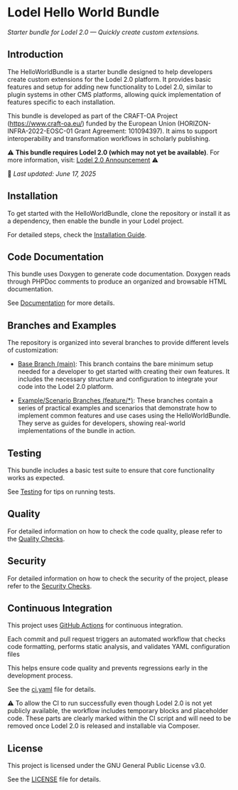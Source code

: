 # Lodel Hello World Bundle

_Starter bundle for Lodel 2.0 — Quickly create custom extensions._

## Introduction

The HelloWorldBundle is a starter bundle designed to help developers create custom extensions for the Lodel 2.0 platform. It provides basic features and setup for adding new functionality to Lodel 2.0, similar to plugin systems in other CMS platforms, allowing quick implementation of features specific to each installation.

This bundle is developed as part of the CRAFT-OA Project (https://www.craft-oa.eu/) funded by the European Union (HORIZON-INFRA-2022-EOSC-01 Grant Agreement: 101094397). It aims to support interoperability and transformation workflows in scholarly publishing.

⚠️ **This bundle requires Lodel 2.0 (which may not yet be available)**. For more information, visit: [Lodel 2.0 Announcement](https://leo.hypotheses.org/22760) ⚠️

📅 _Last updated: June 17, 2025_

## Installation

To get started with the HelloWorldBundle, clone the repository or install it as a dependency, then enable the bundle in your Lodel project.

For detailed steps, check the [Installation Guide](doc/installation.md).

## Code Documentation

This bundle uses Doxygen to generate code documentation. Doxygen reads through PHPDoc comments to produce an organized and browsable HTML documentation.

See [Documentation](doc/documentation.md) for more details.

## Branches and Examples

The repository is organized into several branches to provide different levels of customization:

- [Base Branch (main)](doc/branches/main_branch.md): This branch contains the bare minimum setup needed for a developer to get started with creating their own features. It includes the necessary structure and configuration to integrate your code into the Lodel 2.0 platform.

- [Example/Scenario Branches (feature/*)](doc/branches/feature/feature_branches.md): These branches contain a series of practical examples and scenarios that demonstrate how to implement common features and use cases using the HelloWorldBundle. They serve as guides for developers, showing real-world implementations of the bundle in action.

## Testing

This bundle includes a basic test suite to ensure that core functionality works as expected.

See [Testing](doc/testing.md) for tips on running tests.

## Quality

For detailed information on how to check the code quality, please refer to the [Quality Checks](doc/quality.md).

## Security

For detailed information on how to check the security of the project, please refer to the [Security Checks](doc/security.md).

## Continuous Integration

This project uses [GitHub Actions](https://github.com/features/actions) for continuous integration.

Each commit and pull request triggers an automated workflow that checks code formatting, performs static analysis, and validates YAML configuration files

This helps ensure code quality and prevents regressions early in the development process.

See the [ci.yaml](.github/workflows/ci.yaml) file for details.

⚠️ To allow the CI to run successfully even though Lodel 2.0 is not yet publicly available, the workflow includes temporary blocks and placeholder code. These parts are clearly marked within the CI script and will need to be removed once Lodel 2.0 is released and installable via Composer.

## License

This project is licensed under the GNU General Public License v3.0.

See the [LICENSE](LICENSE) file for details.
